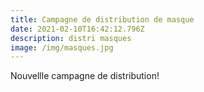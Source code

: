 ```yaml
---
title: Campagne de distribution de masque
date: 2021-02-10T16:42:12.796Z
description: distri masques
image: /img/masques.jpg
---
```

Nouvellle campagne de distribution!